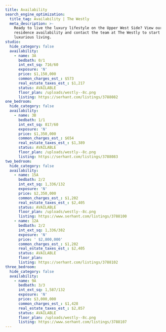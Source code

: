 ```yaml
---
title: Availability
search_engine_optimization:
  title_tag: Availability | The Westly
  meta_description: >-
    Ready to live the luxury lifestyle on the Upper West Side? View our
    residence availability and contact the team at The Westly to start your
    luxurious living.
studio:
  hide_category: false
  availability:
    - name: 3A
      bedbath: 0/1
      int_ext_sq: 716/60
      exposure: 'N'
      price: $1,150,000
      common_charges_est_: $573
      real_estate_taxes_est_: $1,217
      status: AVAILABLE
      floor_plan: /uploads/westly--8c.png
      listing: https://serhant.com/listings/3788082
one_bedroom:
  hide_category: false
  availability:
    - name: 3B
      bedbath: 1/1
      int_ext_sq: 817/60
      exposure: 'N'
      price: $1,350,000
      common_charges_est_: $654
      real_estate_taxes_est_: $1,389
      status: AVAILABLE
      floor_plan: /uploads/westly--8c.png
      listing: https://serhant.com/listings/3788083
two_bedroom:
  hide_category: false
  availability:
    - name: 15A
      bedbath: 2/2
      int_ext_sq: 1,336/132
      exposure: 'N'
      price: $2,350,000
      common_charges_est_: $1,202
      real_estate_taxes_est_: $2,405
      status: AVAILABLE
      floor_plan: /uploads/westly--8c.png
      listing: https://www.serhant.com/listings/3788100
    - name: 12A
      bedbath: 2/2
      int_ext_sq: 1,336/382
      exposure: 'N'
      price: ' $2,800,000'
      common_charges_est_: $1,202
      real_estate_taxes_est_: $2,405
      status: AVAILABLE
      floor_plan:
      listing: https://serhant.com/listings/3788102
three_bedroom:
  hide_category: false
  availability:
    - name: 9A
      bedbath: 3/3
      int_ext_sq: 1,587/132
      exposure: 'N'
      price: $3,000,000
      common_charges_est_: $1,428
      real_estate_taxes_est_: $2,857
      status: AVAILABLE
      floor_plan: /uploads/westly--8c.png
      listing: https://www.serhant.com/listings/3788107
---
```


